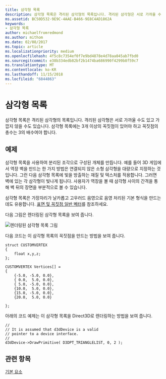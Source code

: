 ```yaml
---
title: 삼각형 목록
description: 삼각형 목록은 격리된 삼각형의 목록입니다. 격리된 삼각형은 서로 가까울 수도 있고 가깝지 않을 수도 있습니다. 삼각형 목록에는 3개 이상의 꼭짓점이 있어야 하고 꼭짓점의 총수는 3의 배수여야 합니다.
ms.assetid: BC50D532-9E9C-4AAE-B466-9E8C4AD1862A
keywords:
- 삼각형 목록
author: michaelfromredmond
ms.author: mithom
ms.date: 02/08/2017
ms.topic: article
ms.localizationpriority: medium
ms.openlocfilehash: 4f5c8c7354ef0f7e9bd4878e4d78aa045ab7fbd0
ms.sourcegitcommit: e38b334edb82bf2b1474ba686990f4299b8f59c7
ms.translationtype: MT
ms.contentlocale: ko-KR
ms.lasthandoff: 11/15/2018
ms.locfileid: "6844863"
---
```

# <a name="triangle-lists"></a>삼각형 목록


삼각형 목록은 격리된 삼각형의 목록입니다. 격리된 삼각형은 서로 가까울 수도 있고 가깝지 않을 수도 있습니다. 삼각형 목록에는 3개 이상의 꼭짓점이 있어야 하고 꼭짓점의 총수는 3의 배수여야 합니다.

## <a name="span-idexamplespanspan-idexamplespanspan-idexamplespanexample"></a><span id="Example"></span><span id="example"></span><span id="EXAMPLE"></span>예제


삼각형 목록을 사용하여 분리된 조각으로 구성된 개체를 만듭니다. 예를 들어 3D 게임에서 역장 벽을 만드는 한 가지 방법은 연결되지 않은 소형 삼각형을 대량으로 지정하는 것입니다. 그런 다음 삼각형 목록에 빛을 방출하는 재질 및 텍스처를 적용합니다. 그러면 벽에 있는 각 삼각형이 빛나게 됩니다. 사용자가 역장을 볼 때 삼각형 사이의 간격을 통해 벽 뒤의 장면을 부분적으로 볼 수 있습니다.

삼각형 목록은 가장자리가 날카롭고 고우러드 음영으로 음영 처리된 기본 형식을 만드는 데도 유용합니다. [표면 및 꼭짓점 일반 벡터](face-and-vertex-normal-vectors.md)를 참조하세요.

다음 그림은 렌더링된 삼각형 목록을 보여 줍니다.

![렌더링된 삼각형 목록 그림](images/trilist.png)

다음 코드는 이 삼각형 목록의 꼭짓점을 만드는 방법을 보여 줍니다.

```
struct CUSTOMVERTEX
{
    float x,y,z;
};

CUSTOMVERTEX Vertices[] = 
{
    {-5.0, -5.0, 0.0},
    { 0.0,  5.0, 0.0},
    { 5.0, -5.0, 0.0},
    {10.0,  5.0, 0.0},
    {15.0, -5.0, 0.0},
    {20.0,  5.0, 0.0}

};
```

아래의 코드 예제는 이 삼각형 목록을 Direct3D로 렌더링하는 방법을 보여 줍니다.

```
//
// It is assumed that d3dDevice is a valid
// pointer to a device interface.
//
d3dDevice->DrawPrimitive( D3DPT_TRIANGLELIST, 0, 2 );
```

## <a name="span-idrelated-topicsspanrelated-topics"></a><span id="related-topics"></span>관련 항목


[기본 요소](primitives.md)

 

 




